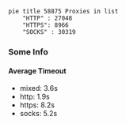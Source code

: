 
```mermaid
pie title 58875 Proxies in list
    "HTTP" : 27048
    "HTTPS": 8966
    "SOCKS" : 30319
```

### Some Info
#### Average Timeout

- mixed: 3.6s
- http: 1.9s
- https: 8.2s
- socks: 5.2s